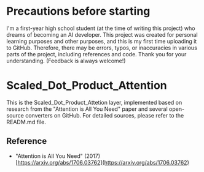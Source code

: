 # Precautions before starting
  I'm a first-year high school student (at the time of writing this project) who dreams of becoming an AI developer. 
  This project was created for personal learning purposes and other purposes, and this is my first time uploading it to GitHub. 
  Therefore, there may be errors, typos, or inaccuracies in various parts of the project, including references and code. 
  Thank you for your understanding. 
  (Feedback is always welcome!)
  
# Scaled_Dot_Product_Attention
This is the Scaled_Dot_Product_Attetion layer, implemented based on research from the "Attention is All You Need" paper and several open-source converters on GitHub. For detailed sources, please refer to the READM.md file.

## Reference
  - "Attention is All You Need" (2017)  
  [https://arxiv.org/abs/1706.03762](https://arxiv.org/abs/1706.03762)


